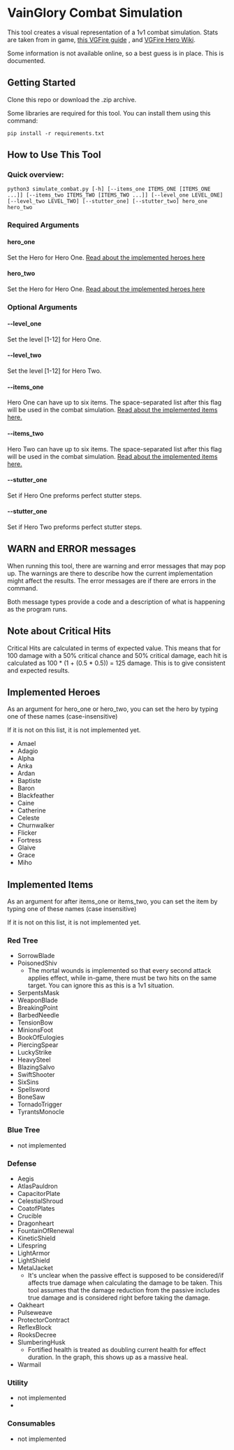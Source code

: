 # VainGlory Combat Simulation
This tool creates a visual representation of a 1v1 combat simulation.
Stats are taken from in game,
[this VGFire guide](https://www.vaingloryfire.com/vainglory/guide/a-beginners-guide-to-math-and-calculations-in-vainglory-with-updated-stats-for-objectives-creatures-and-minions-19763#AttackSpeed)
, and [VGFire Hero Wiki](https://www.vaingloryfire.com/vainglory/wiki/heroes).

Some information is not available online, so a best guess is in place. This is documented.

## Getting Started
Clone this repo or download the .zip archive. 

Some libraries are required for this tool. You can install them using this command:

    pip install -r requirements.txt

## How to Use This Tool
### Quick overview:    

    python3 simulate_combat.py [-h] [--items_one ITEMS_ONE [ITEMS_ONE ...]] [--items_two ITEMS_TWO [ITEMS_TWO ...]] [--level_one LEVEL_ONE] [--level_two LEVEL_TWO] [--stutter_one] [--stutter_two] hero_one hero_two

### Required Arguments
#### hero_one
Set the Hero for Hero One. [Read about the implemented heroes here](#implemented-heroes)

#### hero_two
Set the Hero for Hero One. [Read about the implemented heroes here](#implemented-heroes)

### Optional Arguments
#### --level_one
Set the level [1-12] for Hero One. 

#### --level_two
Set the level [1-12] for Hero Two.

#### --items_one
Hero One can have up to six items. The space-separated list after this flag will be used in the combat simulation. [Read
about the implemented items here.](#implemented-items)

#### --items_two
Hero Two can have up to six items. The space-separated list after this flag will be used in the combat simulation. [Read
about the implemented items here.](#implemented-items)

#### --stutter_one
Set if Hero One preforms perfect stutter steps.

#### --stutter_one
Set if Hero Two preforms perfect stutter steps.

## WARN and ERROR messages
When running this tool, there are warning and error messages that may pop up.
The warnings are there to describe how the current implementation might affect the results.
The error messages are if there are errors in the command.

Both message types provide a code and a description of what is happening as the program runs.

## Note about Critical Hits
Critical Hits are calculated in terms of expected value. This means that for 100 damage with a 50% critical chance
and 50% critical damage, each hit is calculated as 100 * (1 + (0.5 * 0.5)) = 125 damage. This is to give
consistent and expected results.

## Implemented Heroes
As an argument for hero_one or hero_two, you can set the hero by typing one of these names (case-insensitive)

If it is not on this list, it is not implemented yet.
- Amael
- Adagio
- Alpha
- Anka
- Ardan
- Baptiste
- Baron
- Blackfeather
- Caine
- Catherine
- Celeste
- Churnwalker
- Flicker
- Fortress
- Glaive
- Grace
- Miho

## Implemented Items
As an argument for after items_one or items_two, you can set the item by typing one of these names (case insensitive)

If it is not on this list, it is not implemented yet.
### Red Tree
- SorrowBlade
- PoisonedShiv
  - The mortal wounds is implemented so that every second attack applies effect, while in-game, there must be two hits on
    the same target. You can ignore this as this is a 1v1 situation.
- SerpentsMask
- WeaponBlade
- BreakingPoint
- BarbedNeedle
- TensionBow
- MinionsFoot
- BookOfEulogies
- PiercingSpear
- LuckyStrike
- HeavySteel
- BlazingSalvo
- SwiftShooter
- SixSins
- Spellsword
- BoneSaw
- TornadoTrigger
- TyrantsMonocle

### Blue Tree
- not implemented

### Defense
- Aegis
- AtlasPauldron
- CapacitorPlate
- CelestialShroud
- CoatofPlates
- Crucible
- Dragonheart
- FountainOfRenewal
- KineticShield
- Lifespring
- LightArmor
- LightShield
- MetalJacket
  - It's unclear when the passive effect is supposed to be considered/if affects true damage when calculating the damage to be taken. 
    This tool assumes that the damage reduction from the passive includes true damage and is considered right before taking the damage.
- Oakheart
- Pulseweave
- ProtectorContract
- ReflexBlock
- RooksDecree
- SlumberingHusk
  - Fortified health is treated as doubling current health for effect duration. In the graph, this shows up as a massive heal.
- Warmail


### Utility
- not implemented
- 
### Consumables
- not implemented